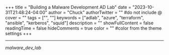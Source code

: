 +++
title = "Building a Malware Development AD Lab"
date = "2023-10-31T21:48:24-04:00"
author = "Chuck"
authorTwitter = "" #do not include @
cover = ""
tags = ["", ""]
keywords = ["adlab", "azure", "terraform", "ansible", "kerberos", "squid"]
description = ""
showFullContent = false
readingTime = false
hideComments = true
color = "" #color from the theme settings
+++



---

_malware_dev_lab_

